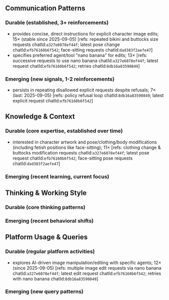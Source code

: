 ## Communication Patterns
### Durable (established, 3+ reinforcements)
- provides concise, direct instructions for explicit character image edits; 15× (stable since 2025-09-05) [refs: repeated bikini and buttocks size requests chatId:`a327e6078ef44f`; latest pose change chatId:`efb76160b6f542`; face-sitting requests chatId:`dad383f2aefe47`]
- specifies preferred agent/tool "nano banana" for edits; 13× [refs: successive requests to use nano banana chatId:`a327e6078ef44f`; latest request chatId:`efb76160b6f542`; retries chatId:`8db16a83590849`]

### Emerging (new signals, 1-2 reinforcements)
- persists in repeating disallowed explicit requests despite refusals; 7× (last: 2025-09-05) [refs: policy refusal loop chatId:`8db16a83590849`; latest explicit request chatId:`efb76160b6f542`]

## Knowledge & Context
### Durable (core expertise, established over time)
- interested in character artwork and pose/clothing/body modifications (including fetish positions like face-sitting); 11× [refs: clothing change & buttocks modification requests chatId:`a327e6078ef44f`; latest pose request chatId:`efb76160b6f542`; face-sitting pose requests chatId:`dad383f2aefe47`]

### Emerging (recent learning, current focus)

## Thinking & Working Style
### Durable (core thinking patterns)

### Emerging (recent behavioral shifts)

## Platform Usage & Queries
### Durable (regular platform activities)
- explores AI-driven image manipulation/editing with specific agents; 12× (since 2025-09-05) [refs: multiple image edit requests via nano banana chatId:`a327e6078ef44f`; latest edit request chatId:`efb76160b6f542`; retries with nano banana chatId:`8db16a83590849`]

### Emerging (new query patterns)